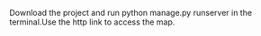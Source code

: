 Download the project and run python manage.py runserver in the terminal.Use the http link to access the map.
